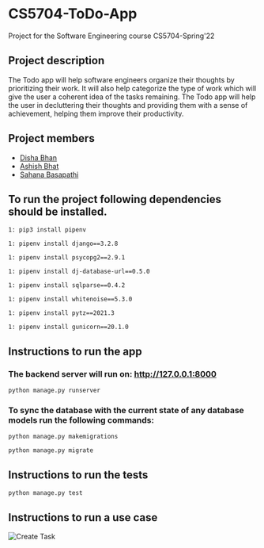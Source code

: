 # CS5704-ToDo-App
Project for the Software Engineering course CS5704-Spring'22

## Project description
The Todo app will help software engineers organize their thoughts by prioritizing their work. It will also help categorize the type of work which will give the user a coherent idea of the tasks remaining. The Todo app will help the user in decluttering their thoughts and providing them with a sense of achievement, helping them improve their productivity.

## Project members
* [Disha Bhan](https://github.com/Disha2494)
* [Ashish Bhat](https://github.com/ashishbhat21)
* [Sahana Basapathi](https://github.com/sahana-bs)

## To run the project following dependencies should be installed.
```
1: pip3 install pipenv
```
```
1: pipenv install django==3.2.8
```
```
1: pipenv install psycopg2==2.9.1
```
```
1: pipenv install dj-database-url==0.5.0
```
```
1: pipenv install sqlparse==0.4.2
```
```
1: pipenv install whitenoise==5.3.0
```
```
1: pipenv install pytz==2021.3
```
```
1: pipenv install gunicorn==20.1.0
```
## Instructions to run the app
### The backend server will run on: http://127.0.0.1:8000
```
python manage.py runserver
```
### To sync the database with the current state of any database models run the following commands:
```
python manage.py makemigrations
```
```
python manage.py migrate
```

## Instructions to run the tests
```
python manage.py test
```

## Instructions to run a use case
![Create Task](WhatsApp%20Image%202022-05-06%20at%2010.23.21%20AM.jpeg)
